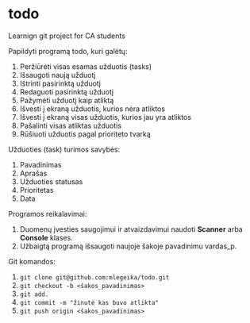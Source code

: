 # todo
Learnign git project for CA students

Papildyti programą todo, kuri galėtų:
1. Peržiūrėti visas esamas užduotis (tasks)
2. Išsaugoti naują užduotį
3. Ištrinti pasirinktą užduotį
4. Redaguoti pasirinktą užduotį
5. Pažymėti užduotį kaip atliktą
6. Išvesti į ekraną užduotis, kurios nėra atliktos
7. Išvesti į ekraną visas užduotis, kurios jau yra atliktos
8. Pašalinti visas atliktas užduotis
9. Rūšiuoti užduotis pagal prioriteto tvarką


Užduoties (task) turimos savybės:
1. Pavadinimas
2. Aprašas
3. Užduoties statusas
4. Prioritetas
5. Data

Programos reikalavimai:
1. Duomenų įvesties saugojimui ir atvaizdavimui naudoti **Scanner** arba **Console** klases.
2. Užbaigtą programą išsaugoti naujoje šakoje pavadinimu vardas_p.

Git komandos:
1. `git clone git@github.com:mlegeika/todo.git`
2. `git checkout -b <šakos_pavadinimas>`
3. `git add. `
4. `git commit -m "žinutė kas buvo atlikta"`
5. `git push origin <šakos_pavadinimas>`

